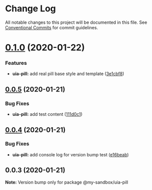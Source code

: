 # Change Log

All notable changes to this project will be documented in this file.
See [Conventional Commits](https://conventionalcommits.org) for commit guidelines.

# [0.1.0](https://github.com/dzintars/monorepo-bootstrap/compare/@my-sandbox/uia-pill@0.0.5...@my-sandbox/uia-pill@0.1.0) (2020-01-22)


### Features

* **uia-pill:** add real pill base style and template ([3e1cbf8](https://github.com/dzintars/monorepo-bootstrap/commit/3e1cbf8f17ebd1908f248c8f15c68da563b65c23))





## [0.0.5](https://github.com/dzintars/monorepo-bootstrap/compare/@my-sandbox/uia-pill@0.0.4...@my-sandbox/uia-pill@0.0.5) (2020-01-21)


### Bug Fixes

* **uia-pill:** add test content ([111d0c1](https://github.com/dzintars/monorepo-bootstrap/commit/111d0c1654190bf00a0f8c750a6990c259b394a4))





## [0.0.4](https://github.com/dzintars/monorepo-bootstrap/compare/@my-sandbox/uia-pill@0.0.3...@my-sandbox/uia-pill@0.0.4) (2020-01-21)


### Bug Fixes

* **uia-pill:** add console log for version bump test ([e16beab](https://github.com/dzintars/monorepo-bootstrap/commit/e16beab6e18e23f2643729a76974345bdeaa0bdd))





## 0.0.3 (2020-01-21)

**Note:** Version bump only for package @my-sandbox/uia-pill
